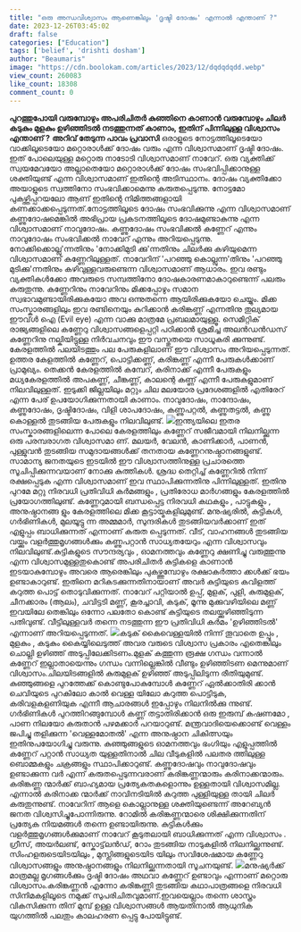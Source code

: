 ```yaml
---
title: "ഒരു അന്ധവിശ്വാസം ആണെങ്കിലും 'ദൃഷ്ടി ദോഷം' എന്നാൽ എന്താണ് ?"
date: 2023-12-26T03:45:02
draft: false
categories: ["Education"]
tags: ['belief', 'drishti dosham']
author: "Beaumaris"
image: "https://cdn.boolokam.com/articles/2023/12/dqdqdqdd.webp"
view_count: 260083
like_count: 18308
comment_count: 0
---
```


**പുറത്തുപോയി വരുമ്പോഴും അപരിചിതര്‍ കുഞ്ഞിനെ കാണാന്‍ വരുമ്പോഴും ചിലർ കടുകും മുളകും ഉഴിഞ്ഞിടല്‍ നടത്തുന്നത് കാണാം, ഇതിന് പിന്നിലുള്ള വിശ്വാസം എന്താണ് ?** **അറിവ് തേടുന്ന പാവം പ്രവാസി** ഒരാളുടെ നോട്ടത്തിലൂടെയോ വാക്കിലൂടെയോ മറ്റൊരാള്‍ക്ക് ദോഷം വരും എന്ന വിശ്വാസമാണ് ദൃഷ്ടി ദോഷം. ഇത് പോലെയുള്ള മറ്റൊരു നാടോടി വിശ്വാസമാണ് നാവേറ്. ഒരു വ്യക്തിക്ക് സ്വയമേവയോ അല്ലാതെയോ മറ്റൊരാൾക്ക് ദോഷം സംഭവിപ്പിക്കാനുള്ള ശക്തിയുണ്ട് എന്ന വിശ്വാസമാണ് ഇതിന്റെ അടിസ്ഥാനം. ദോഷം വ്യക്തിക്കോ അയാളുടെ സ്വത്തിനോ സംഭവിക്കാമെന്നു കരുതപ്പെടുന്നു. നോട്ടമോ പുകഴ്ത്തിപ്പറയലോ ആണ് ഇതിന്റെ നിമിത്തങ്ങളായി കണക്കാക്കപ്പെടുന്നത്.നോട്ടത്തിലൂടെ ദോഷം സംഭവിക്കുന്നു എന്ന വിശ്വാസമാണ് കണ്ണുദോഷമെങ്കിൽ അഭിപ്രായ പ്രകടനത്തിലൂടെ ദോഷമുണ്ടാകുന്നു എന്ന വിശ്വാസമാണ് നാവുദോഷം. കണ്ണുദോഷം സംഭവിക്കൽ കണ്ണേറ് എന്നും നാവുദോഷം സംഭവിക്കൽ നാവേറ് എന്നും അറിയപ്പെടുന്നു. നോക്കിക്കൊല്ലു'ന്നതിനും 'നോക്കിമുടി ക്കു'ന്നതിനും ചിലർക്കു കഴിയുമെന്ന വിശ്വാസമാണ് കണ്ണേറിലുള്ളത്. നാവേറിന് 'പറഞ്ഞു കൊല്ലുന്ന'തിനും 'പറഞ്ഞു മുടിക്കു'ന്നതിനും കഴിവുള്ളവരുണ്ടെന്ന വിശ്വാസമാണ് ആധാരം. ഇവ രണ്ടും വ്യക്തികൾക്കോ അവരുടെ സമ്പത്തിനോ ദോഷകാരണമാകാറുണ്ടെന്ന് പലരും കരുതുന്നു. കണ്ണേറിനും നാവേറിനും മിക്കപ്പോഴും സമാന സ്വഭാവമുണ്ടായിരിക്കുകയോ അവ ഒന്നുതന്നെ ആയിരിക്കുകയോ ചെയ്യും. മിക്ക സംസ്കാരങ്ങളിലും ഇവ രണ്ടിനെയും കുറിക്കാൻ കരിങ്കണ്ണ് എന്നതിനു തുല്യമായ ഈവ്ൾ ഐ (Evil eye) എന്ന വാക്കു മാത്രമേ പ്രബലമായുള്ളൂ. സെമിറ്റിക് രാജ്യങ്ങളിലെ കണ്ണേറു വിശ്വാസങ്ങളെപ്പറ്റി പഠിക്കാൻ ശ്രമിച്ച അലൻഡൻഡസ് കണ്ണേറിനു നല്കിയിട്ടുള്ള നിർവചനവും ഈ വസ്തുതയെ സാധൂകരി ക്കുന്നുണ്ട്. കേരളത്തിൽ പലയിടത്തും പല പേരുകളിലാണ് ഈ വിശ്വാസം അറിയപ്പെടുന്നത്. ഉത്തര കേളത്തിൽ കണ്ണേറ്, പൊട്ടിക്കണ്ണ്, കരിങ്കണ്ണ് എന്നീ പേരുകൾക്കാണ് പ്രാമുഖ്യം. തെക്കൻ കേരളത്തിൽ കമ്പേറ്, കരിനാക്ക് എന്നീ പേരുകളും മധ്യകേരളത്തിൽ അപകണ്ണ്, ചീങ്കണ്ണ്, കാലന്റെ കണ്ണ് എന്നീ പേരുകളുമാണ് നിലവിലുള്ളത്. ഇടുക്കി ജില്ലയിലും മറ്റും ചില മലയോര പ്രദേശങ്ങളിൽ എതിരേറ് എന്ന പേര് ഉപയോഗിക്കുന്നതായി കാണാം. നാവുദോഷം, നാന്ദോഷം, കണ്ണുദോഷം, ദൃഷ്ടിദോഷം, വിളി ശാപദോഷം, കണ്ണുപറ്റൽ, കണ്ണുതട്ടൽ, കണ്ണു കൊള്ളൽ തുടങ്ങിയ പേരുകളും നിലവിലുണ്ട്. ![](https://cdn.boolokam.com/articles/2023/12/qdddd-1.jpg)ഇന്ത്യയിലെ ഇതര സംസ്കാരങ്ങളിലെന്ന പോലെ കേരളത്തിലും കണ്ണേറ് സജീവമായി നിലനില്ക്കുന്ന ഒരു പരമ്പരാഗത വിശ്വാസമാ ണ്. മലയർ, വേലൻ, കാണിക്കാർ, പാണൻ, പുള്ളുവൻ തുടങ്ങിയ സമുദായങ്ങൾക്ക് തനതായ കണ്ണേറനുഷ്ഠാനങ്ങളുണ്ട്. സാമാന്യ ജനതയുടെ ഇടയിൽ ഈ വിശ്വാസത്തിനുള്ള പ്രചാരത്തെ സൂചിപ്പിക്കുന്നവയാണ് നോക്കു കുത്തികൾ. ശ്രദ്ധ തെറ്റിച്ച് കണ്ണേറിൽ നിന്ന് രക്ഷപ്പെടുക എന്ന വിശ്വാസമാണ് ഇവ സ്ഥാപിക്കുന്നതിനു പിന്നിലുള്ളത്. ഇതിനു പുറമേ മറ്റു നിരവധി പ്രതിവിധി കർമങ്ങളും , പ്രതിരോധ മാർഗങ്ങളും കേരളത്തിൽ പ്രയോഗത്തിലുണ്ട്. കണ്ണേറുമായി ബന്ധപ്പെട്ട നിരവധി കഥകളും , പാട്ടുകളും , അനുഷ്ഠാനങ്ങ ളും കേരളത്തിലെ മിക്ക കൂട്ടായ്മകളിലുമുണ്ട്. മനുഷ്യരിൽ, കുട്ടികൾ, ഗർഭിണികൾ, മുലയൂട്ടു ന്ന അമ്മമാർ, സുന്ദരികൾ തുടങ്ങിയവർക്കാണ് ഇത് എളുപ്പം ബാധിക്കുന്നത് എന്നാണ് കരുത പ്പെടുന്നത്. വീട്, വാഹനങ്ങൾ തുടങ്ങിയ വയ്ക്കും വളർത്തുമൃഗങ്ങൾക്കും കണ്ണുപറ്റാൻ സാധ്യതയേറും എന്ന വിശ്വാസവും നിലവിലുണ്ട്.കുട്ടികളുടെ സൗന്ദര്യവും , ഓമനത്തവും കണ്ണേറു ക്ഷണിച്ചു വരുത്തുന്നു എന്ന വിശ്വാസമുള്ളതുകൊണ്ട് അപരിചിതർ കുട്ടികളെ കാണാൻ ഇടയാകുമ്പോഴും അവരെ ആരെങ്കിലും പുകഴ്ത്തുമ്പോഴും രക്ഷാകർത്താ ക്കൾക്ക് ഭയം ഉണ്ടാകാറുണ്ട്. ഇതിനെ മറികടക്കുന്നതിനായാണ് അവർ കുട്ടിയുടെ കവിളത്ത് കറുത്ത പൊട്ട് തൊടുവിക്കുന്നത്. നാവേറ് പറ്റിയാൽ ഉപ്പ്, മുളക്, പുളി, കുരുമുളക്, ചീനക്കാരം (ആലം), ചവിട്ടടി മണ്ണ്, കൂരച്ചാവി, കടുക്, മൂന്നു മുക്കുവഴിയിലെ മണ്ണ് ഇവയിലേ തെങ്കിലും ഒന്നോ പലതോ കൊണ്ട് കുട്ടിയുടെ തലയ്ക്കുഴിഞ്ഞിടുന്ന പതിവുണ്ട്. വീട്ടിലുള്ളവർ തന്നെ നടത്തുന്ന ഈ പ്രതിവിധി കർമം 'ഉഴിഞ്ഞിടൽ' എന്നാണ് അറിയപ്പെടുന്നത്. ![](https://cdn.boolokam.com/articles/2023/12/qdqddd-1.jpg)കടുക് കൈവെള്ളയില്‍ നിന്ന് തൂവാതെ ഉപ്പും , മുളകും , കടുകും കൈയ്യിലെടുത്ത് അവര വരുടെ വിശ്വാസ പ്രകാരം എതെങ്കിലും ചൊല്ലി ഉഴിഞ്ഞ് അടുപ്പിലേക്കിടണം.മുളക് കത്തുന്ന രൂക്ഷ ഗന്ധം വന്നാല്‍ കണ്ണേറ് ഇല്ലാതായെന്നും ഗന്ധം വന്നില്ലെങ്കില്‍ വീണ്ടും ഉഴിഞ്ഞിടണ മെന്നുമാണ് വിശ്വാസം.ചിലയിടങ്ങളില്‍ കുരുമുളക് ഉഴിഞ്ഞ് അടുപ്പിലിടുന്ന രീതിയുമുണ്ട്. കുഞ്ഞുങ്ങളെ പുറത്തേക്ക് കൊണ്ടുപോകുമ്പോള്‍ കണ്ണേറ് ഏല്‍ക്കാതിരി ക്കാന്‍ ചെവിയുടെ പുറകിലോ കാല്‍ വെള്ള യിലോ കറുത്ത പൊട്ടിടുക, കരിവളകളണിയുക എന്നീ ആചാരങ്ങള്‍ ഇപ്പോഴും നിലനില്‍ക്കു ന്നുണ്ട്. ഗര്‍ഭിണികള്‍ പുറത്തിറങ്ങുമ്പോള്‍ കണ്ണ് തട്ടാതിരിക്കാന്‍ ഒരു ഇരുമ്പ് കഷണമോ , പാണ നിലയോ കരുതാന്‍ പഴമക്കാര്‍ പറയാറുണ്ട്. മന്ത്രവാദിയെക്കൊണ്ട് വെള്ളം ജപിച്ചു തളിക്കുന്ന 'വെള്ളമോതൽ' എന്ന അനുഷ്ഠാന ചികിത്സയും ഇതിനുപയോഗിച്ചു വരുന്നു. കുഞ്ഞുങ്ങളുടെ ഓമനത്തവും ഭംഗിയും എളുപ്പത്തില്‍ കണ്ണേറ് പറ്റാന്‍ സാധ്യത യുള്ളതിനാല്‍ ചില വീടുകളിൽ പലതര ത്തിലുള്ള ബൊമ്മകളും ചക്രങ്ങളും സ്ഥാപിക്കാറുണ്ട്. കണ്ണുദോഷവും നാവുദോഷവും ഉണ്ടാക്കുന്ന വർ എന്ന് കരുതപ്പെടുന്നവരാണ് കരിങ്കണ്ണന്മാരും കരിനാക്കന്മാരും. കരിങ്കണ്ണ ന്മാർക്ക് ബാഹ്യമായ പ്രത്യേകതകളൊന്നും ഉള്ളതായി വിശ്വാസമില്ല. എന്നാൽ കരിനാക്ക ന്മാർക്ക് നാവിനടിയിൽ കറുത്ത പുള്ളിയുള്ള തായി ചിലർ കരുതുന്നുണ്ട്. നാവേറിന് ആളെ കൊല്ലാനുള്ള ശക്തിയുണ്ടെന്ന് അറേബ്യൻ ജനത വിശ്വസിച്ചുപോന്നിരുന്നു. റോമിൽ കരിങ്കണ്ണന്മാരെ ശിക്ഷിക്കുന്നതിന് പ്രത്യേക നിയമങ്ങൾ തന്നെ ഉണ്ടായിരുന്നു. കുട്ടികൾക്കും വളർത്തുമൃഗങ്ങൾക്കുമാണ് നാവേറ് കൂടുതലായി ബാധിക്കുന്നത് എന്ന വിശ്വാസം . ഗ്രീസ്, അയർലണ്ട്, സ്കോട്ട്‌ലൻഡ്, റോം തുടങ്ങിയ നാടുകളിൽ നിലനില്ക്കുന്നുണ്ട്. സിംഹളരുടെയിടയിലും , മുസ്ലിങ്ങളുടെയിട യിലും സവിശേഷമായ കണ്ണേറു വിശ്വാസങ്ങളും അനുഷ്ഠാനങ്ങളും നിലനില്ക്കുന്നതായി സൂചനയുണ്ട്. ![](https://cdn.boolokam.com/articles/2023/12/wfffwwf-1.jpg)മനുഷ്യര്‍ക്ക് മാത്രമല്ല മൃഗങ്ങള്‍ക്കും ദൃഷ്ടി ദോഷം അഥവാ കണ്ണേറ് ഉണ്ടാവും എന്നാണ് മറ്റൊരു വിശ്വാസം.കരിങ്കണ്ണൻ എന്നോ കരിങ്കണ്ണി തുടങ്ങിയ കഥാപാത്രങ്ങളെ നിരവധി സിനിമകളിലൂടെ നമുക്ക് സുപരിചിതവുമാണ്.ഇവയെല്ലാം തന്നെ ശാസ്ത്രം വികസിക്കുന്ന തിന് മുമ്പ് ഉള്ള വിശ്വാസങ്ങൾ ആയതിനാൽ ആധുനിക യുഗത്തിൽ പലതും കാലഹരണ പ്പെട്ടു പോയിട്ടുണ്ട്.
